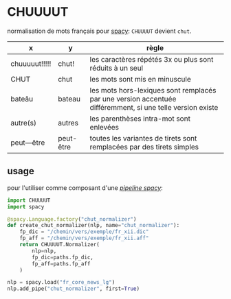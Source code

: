 CHUUUUT
==========

normalisation de mots français pour [spacy](https://spacy.io/): `CHUUUUT` devient `chut`.

|x|y|règle|
|--|--|--|
|chuuuuut!!!!!|chut!|les caractères répétés 3x ou plus sont réduits à un seul|
|CHUT|chut|les mots sont mis en minuscule|
|bateâu|bateau|les mots hors-lexiques sont remplacés par une version accentuée différemment, si une telle version existe|
|autre(s)|autres|les parenthèses intra-mot sont enlevées|
|peut—être|peut-être|toutes les variantes de tirets sont remplacées par des tirets simples|

usage
-----

pour l'utiliser comme composant d'une [_pipeline spacy_](https://spacy.io/usage/processing-pipelines):

```python
import CHUUUUT
import spacy

@spacy.Language.factory("chut_normalizer")
def create_chut_normalizer(nlp, name="chut_normalizer"):
    fp_dic = "/chemin/vers/exemple/fr_xii.dic"
    fp_aff = "/chemin/vers/exemple/fr_xii.aff"
    return CHUUUUT.Normalizer(
        nlp=nlp,
        fp_dic=paths.fp_dic,
        fp_aff=paths.fp_aff
    )

nlp = spacy.load("fr_core_news_lg")
nlp.add_pipe("chut_normalizer", first=True)
```
